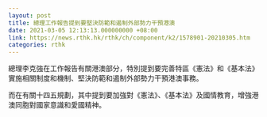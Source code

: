 ```yaml
---
layout: post
title: 總理工作報告提到要堅決防範和遏制外部勢力干預港澳
date: 2021-03-05 12:13:13.000000000 +08:00
link: https://news.rthk.hk/rthk/ch/component/k2/1578901-20210305.htm
categories: rthk
---
```


總理李克強在工作報告有關港澳部分，特別提到要完善特區《憲法》和《基本法》實施相關制度和機制、堅決防範和遏制外部勢力干預港澳事務。

而在有關十四五規劃，其中提到要加強對《憲法》、《基本法》及國情教育，增強港澳同胞對國家意識和愛國精神。
